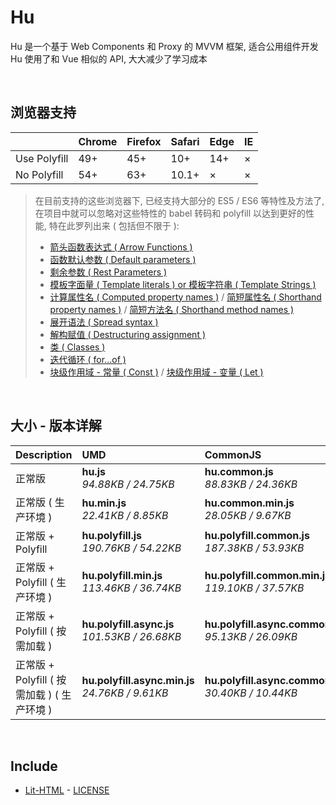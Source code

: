 # Hu
Hu 是一个基于 Web Components 和 Proxy 的 MVVM 框架, 适合公用组件开发<br>
Hu 使用了和 Vue 相似的 API, 大大减少了学习成本

<br>

## 浏览器支持

|              | Chrome | Firefox | Safari | Edge | IE |
| :-           | :-     | :-      | :-     | :-   | :- |
| Use Polyfill | 49+    | 45+     | 10+    | 14+  | ×  |
| No Polyfill  | 54+    | 63+     | 10.1+  | ×    | ×  |

> 在目前支持的这些浏览器下, 已经支持大部分的 ES5 / ES6 等特性及方法了,<br>
> 在项目中就可以忽略对这些特性的 babel 转码和 polyfill 以达到更好的性能, 特在此罗列出来 ( 包括但不限于 ): <br>
  > - [箭头函数表达式 ( Arrow Functions )](https://developer.mozilla.org/zh-CN/docs/Web/JavaScript/Reference/Functions/Arrow_functions)
  > - [函数默认参数 ( Default parameters )](https://developer.mozilla.org/zh-CN/docs/Web/JavaScript/Reference/Functions/Default_parameters)
  > - [剩余参数 ( Rest Parameters )](https://developer.mozilla.org/zh-CN/docs/Web/JavaScript/Reference/Functions/Rest_parameters)
  > - [模板字面量 ( Template literals ) or 模板字符串 ( Template Strings )](https://developer.mozilla.org/zh-CN/docs/Web/JavaScript/Reference/template_strings)
  > - [计算属性名 ( Computed property names )](https://developer.mozilla.org/zh-CN/docs/Web/JavaScript/Reference/Operators/Object_initializer#计算属性名) / [简短属性名 ( Shorthand property names )](https://developer.mozilla.org/zh-CN/docs/Web/JavaScript/Reference/Operators/Object_initializer#属性定义) / [简短方法名 ( Shorthand method names )](https://developer.mozilla.org/zh-CN/docs/Web/JavaScript/Reference/Operators/Object_initializer#方法定义)
  > - [展开语法 ( Spread syntax )](https://developer.mozilla.org/zh-CN/docs/Web/JavaScript/Reference/Operators/Spread_syntax)
  > - [解构赋值 ( Destructuring assignment )](https://developer.mozilla.org/zh-CN/docs/Web/JavaScript/Reference/Operators/Destructuring_assignment)
  > - [类 ( Classes )](https://developer.mozilla.org/zh-CN/docs/Web/JavaScript/Reference/Classes)
  > - [迭代循环 ( for...of )](https://developer.mozilla.org/zh-CN/docs/Web/JavaScript/Reference/Statements/for...of)
  > - [块级作用域 - 常量 ( Const )](https://developer.mozilla.org/zh-CN/docs/Web/JavaScript/Reference/Statements/const) / [块级作用域 - 变量 ( Let )](https://developer.mozilla.org/zh-CN/docs/Web/JavaScript/Reference/Statements/let)

<br>

## 大小 - 版本详解
| Description | UMD | CommonJS | ES Module |
| :- | :- | :- | :- |
| 正常版 | **hu.js**<br>*94.88KB / 24.75KB* | **hu.common.js**<br>*88.83KB / 24.36KB* | **hu.esm.js**<br>*88.81KB / 24.34KB* |
| 正常版 ( 生产环境 ) | **hu.min.js**<br>*22.41KB / 8.85KB* | **hu.common.min.js**<br>*28.05KB / 9.67KB* | **hu.esm.min.js**<br>*22.24KB / 8.78KB* |
| 正常版 + Polyfill | **hu.polyfill.js**<br>*190.76KB / 54.22KB* | **hu.polyfill.common.js**<br>*187.38KB / 53.93KB* | **hu.polyfill.esm.js**<br>*187.37KB / 53.91KB* |
| 正常版 + Polyfill ( 生产环境 ) | **hu.polyfill.min.js**<br>*113.46KB / 36.74KB* | **hu.polyfill.common.min.js**<br>*119.10KB / 37.57KB* | **hu.polyfill.esm.min.js**<br>*113.29KB / 36.67KB* |
| 正常版 + Polyfill ( 按需加载 ) | **hu.polyfill.async.js**<br>*101.53KB / 26.68KB* | **hu.polyfill.async.common.js**<br>*95.13KB / 26.09KB* | **hu.polyfill.async.esm.js**<br>*95.12KB / 26.07KB* |
| 正常版 + Polyfill ( 按需加载 ) ( 生产环境 ) | **hu.polyfill.async.min.js**<br>*24.76KB / 9.61KB* | **hu.polyfill.async.common.min.js**<br>*30.40KB / 10.44KB* | **hu.polyfill.async.esm.min.js**<br>*24.59KB / 9.53KB* |

<br>

## Include
  - [Lit-HTML](https://github.com/Polymer/lit-html) \- [LICENSE](https://github.com/Polymer/lit-html/blob/master/LICENSE)